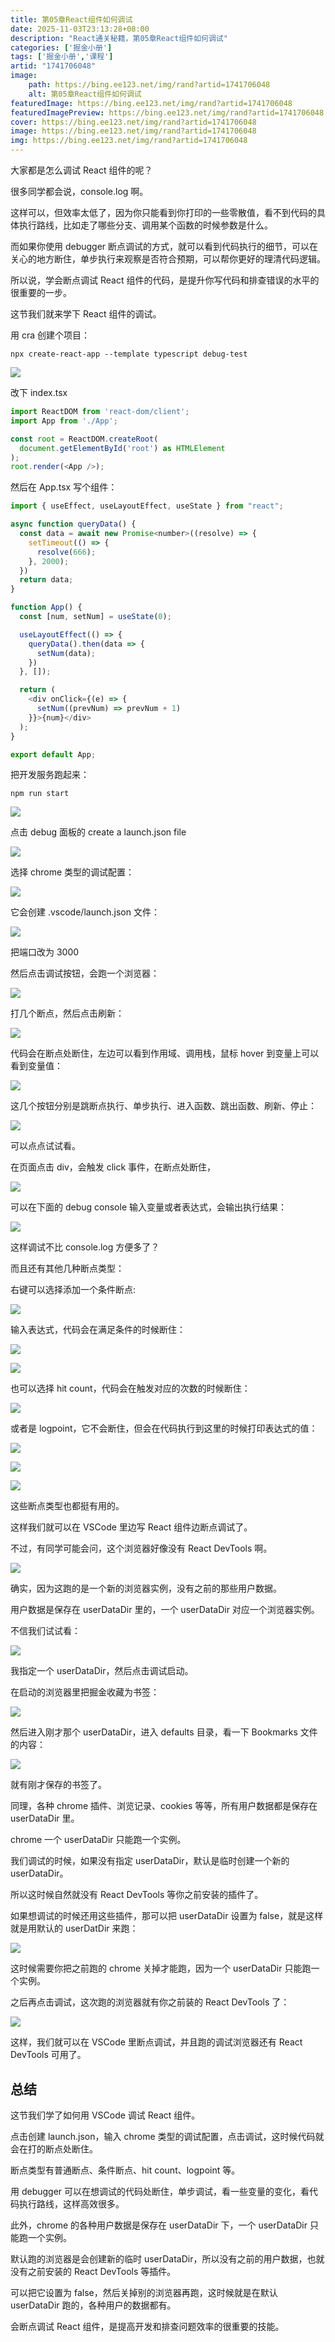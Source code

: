 ```yaml
---
title: 第05章React组件如何调试
date: 2025-11-03T23:13:28+08:00
description: "React通关秘籍，第05章React组件如何调试"
categories: ['掘金小册']
tags: ['掘金小册','课程']
artid: "1741706048"
image:
    path: https://bing.ee123.net/img/rand?artid=1741706048
    alt: 第05章React组件如何调试
featuredImage: https://bing.ee123.net/img/rand?artid=1741706048
featuredImagePreview: https://bing.ee123.net/img/rand?artid=1741706048
cover: https://bing.ee123.net/img/rand?artid=1741706048
image: https://bing.ee123.net/img/rand?artid=1741706048
img: https://bing.ee123.net/img/rand?artid=1741706048
---
```


﻿大家都是怎么调试 React 组件的呢？

很多同学都会说，console.log 啊。

这样可以，但效率太低了，因为你只能看到你打印的一些零散值，看不到代码的具体执行路线，比如走了哪些分支、调用某个函数的时候参数是什么。

而如果你使用 debugger 断点调试的方式，就可以看到代码执行的细节，可以在关心的地方断住，单步执行来观察是否符合预期，可以帮你更好的理清代码逻辑。

所以说，学会断点调试 React 组件的代码，是提升你写代码和排查错误的水平的很重要的一步。

这节我们就来学下 React 组件的调试。

用 cra 创建个项目：

```
npx create-react-app --template typescript debug-test
```

![](https://p6-juejin.byteimg.com/tos-cn-i-k3u1fbpfcp/3412a97b90f84445865205353750577a~tplv-k3u1fbpfcp-jj-mark:0:0:0:0:q75.image#?w=1172&h=312&s=55423&e=png&b=010101)

改下 index.tsx

```javascript
import ReactDOM from 'react-dom/client';
import App from './App';

const root = ReactDOM.createRoot(
  document.getElementById('root') as HTMLElement
);
root.render(<App />);
```
然后在 App.tsx 写个组件：

```javascript
import { useEffect, useLayoutEffect, useState } from "react";

async function queryData() {
  const data = await new Promise<number>((resolve) => {
    setTimeout(() => {
      resolve(666);
    }, 2000);
  })
  return data;
}

function App() {
  const [num, setNum] = useState(0);

  useLayoutEffect(() => {
    queryData().then(data => {
      setNum(data);
    })
  }, []);

  return (
    <div onClick={(e) => {
      setNum((prevNum) => prevNum + 1)
    }}>{num}</div>
  );
}

export default App;

```
把开发服务跑起来：

```
npm run start
```

![](https://p9-juejin.byteimg.com/tos-cn-i-k3u1fbpfcp/dead91b48d8c4bbdb7bb118d4bd64bb4~tplv-k3u1fbpfcp-jj-mark:0:0:0:0:q75.image#?w=734&h=332&s=61069&e=gif&f=40&b=fdfdfd)

点击 debug 面板的 create a launch.json file

![](https://p6-juejin.byteimg.com/tos-cn-i-k3u1fbpfcp/dda22e46d3514c3ca255b4df7e8b0970~tplv-k3u1fbpfcp-jj-mark:0:0:0:0:q75.image#?w=574&h=514&s=60111&e=png&b=191919)

选择 chrome 类型的调试配置：

![](https://p9-juejin.byteimg.com/tos-cn-i-k3u1fbpfcp/dfbd5914af6b473cbb2dba179fe7f3f4~tplv-k3u1fbpfcp-jj-mark:0:0:0:0:q75.image#?w=656&h=292&s=44345&e=png&b=242424)

它会创建 .vscode/launch.json 文件：

![](https://p6-juejin.byteimg.com/tos-cn-i-k3u1fbpfcp/a773f098837d47689b5c5b0aa9ea295e~tplv-k3u1fbpfcp-jj-mark:0:0:0:0:q75.image#?w=1516&h=658&s=166485&e=png&b=1d1d1d)

把端口改为 3000

然后点击调试按钮，会跑一个浏览器：

![](https://p1-juejin.byteimg.com/tos-cn-i-k3u1fbpfcp/1282274d541348de9208261b874a756c~tplv-k3u1fbpfcp-jj-mark:0:0:0:0:q75.image#?w=2194&h=1500&s=354960&e=gif&f=46&b=1c1c1c)

打几个断点，然后点击刷新：

![](https://p1-juejin.byteimg.com/tos-cn-i-k3u1fbpfcp/b9c21c647c704b949a768f3ec8b202c3~tplv-k3u1fbpfcp-jj-mark:0:0:0:0:q75.image#?w=1174&h=1096&s=174480&e=png&b=1f1f1f)

代码会在断点处断住，左边可以看到作用域、调用栈，鼠标 hover 到变量上可以看到变量值：

![](https://p9-juejin.byteimg.com/tos-cn-i-k3u1fbpfcp/4249285353ee4473a82e8e1984b957be~tplv-k3u1fbpfcp-jj-mark:0:0:0:0:q75.image#?w=1742&h=1166&s=370604&e=png&b=1c1c1c)

这几个按钮分别是跳断点执行、单步执行、进入函数、跳出函数、刷新、停止：

![](https://p1-juejin.byteimg.com/tos-cn-i-k3u1fbpfcp/f749c951a1e1486992fdee09b8c6896d~tplv-k3u1fbpfcp-jj-mark:0:0:0:0:q75.image#?w=370&h=72&s=9501&e=png&b=191919)

可以点点试试看。

在页面点击 div，会触发 click 事件，在断点处断住，

![](https://p9-juejin.byteimg.com/tos-cn-i-k3u1fbpfcp/c146f775f6114e5894d6b7d60c9a0f1f~tplv-k3u1fbpfcp-jj-mark:0:0:0:0:q75.image#?w=1896&h=1336&s=392492&e=png&b=1b1b1b)

可以在下面的 debug console 输入变量或者表达式，会输出执行结果：

![](https://p6-juejin.byteimg.com/tos-cn-i-k3u1fbpfcp/f0e9f2c69987412f8a1c0d560bf5bb5c~tplv-k3u1fbpfcp-jj-mark:0:0:0:0:q75.image#?w=1142&h=942&s=142048&e=png&b=1a1a1a)

这样调试不比 console.log 方便多了？

而且还有其他几种断点类型：

右键可以选择添加一个条件断点:

![](https://p1-juejin.byteimg.com/tos-cn-i-k3u1fbpfcp/ca5047b7bc0b42d0bfa876e18a463140~tplv-k3u1fbpfcp-jj-mark:0:0:0:0:q75.image#?w=792&h=380&s=67773&e=png&b=1f1f1f)

输入表达式，代码会在满足条件的时候断住：

![](https://p6-juejin.byteimg.com/tos-cn-i-k3u1fbpfcp/08248fe17d7b4d1faf1036649fa6ca7f~tplv-k3u1fbpfcp-jj-mark:0:0:0:0:q75.image#?w=754&h=360&s=46712&e=png&b=202020)

![](https://p6-juejin.byteimg.com/tos-cn-i-k3u1fbpfcp/b8aaf9aef9db4103a3a5075a6dae36d3~tplv-k3u1fbpfcp-jj-mark:0:0:0:0:q75.image#?w=964&h=718&s=108197&e=png&b=1f1f1f)

也可以选择 hit count，代码会在触发对应的次数的时候断住：

![](https://p9-juejin.byteimg.com/tos-cn-i-k3u1fbpfcp/60d040cc80854781b7a3b63f279d42b8~tplv-k3u1fbpfcp-jj-mark:0:0:0:0:q75.image#?w=782&h=322&s=41778&e=png&b=202020)

或者是 logpoint，它不会断住，但会在代码执行到这里的时候打印表达式的值：

![](https://p3-juejin.byteimg.com/tos-cn-i-k3u1fbpfcp/13a7c41d2e0747ac830451249275611f~tplv-k3u1fbpfcp-jj-mark:0:0:0:0:q75.image#?w=714&h=282&s=58337&e=png&b=bbb6b4)

![](https://p9-juejin.byteimg.com/tos-cn-i-k3u1fbpfcp/e022713ed3fc4d8486dafdf40f3b87fa~tplv-k3u1fbpfcp-jj-mark:0:0:0:0:q75.image#?w=992&h=686&s=97744&e=png&b=1f1f1f)

![](https://p9-juejin.byteimg.com/tos-cn-i-k3u1fbpfcp/8d4f0241ad2743e5959a4d51645089f8~tplv-k3u1fbpfcp-jj-mark:0:0:0:0:q75.image#?w=846&h=718&s=81430&e=png&b=1c1c1c)

这些断点类型也都挺有用的。

这样我们就可以在 VSCode 里边写 React 组件边断点调试了。

不过，有同学可能会问，这个浏览器好像没有 React DevTools 啊。

![](https://p3-juejin.byteimg.com/tos-cn-i-k3u1fbpfcp/00425306a95649168c77212b65275f7b~tplv-k3u1fbpfcp-jj-mark:0:0:0:0:q75.image#?w=2262&h=1340&s=201160&e=png&b=ffffff)

确实，因为这跑的是一个新的浏览器实例，没有之前的那些用户数据。

用户数据是保存在 userDataDir 里的，一个 userDataDir 对应一个浏览器实例。

不信我们试试看：

![](https://p1-juejin.byteimg.com/tos-cn-i-k3u1fbpfcp/62bec04f06cd454e9a8675ce62424c73~tplv-k3u1fbpfcp-jj-mark:0:0:0:0:q75.image#?w=1326&h=840&s=159851&e=png&b=1f1f1f)

我指定一个 userDataDir，然后点击调试启动。

在启动的浏览器里把掘金收藏为书签：

![](https://p6-juejin.byteimg.com/tos-cn-i-k3u1fbpfcp/c9ffea90489b4667aba6f2c792393138~tplv-k3u1fbpfcp-jj-mark:0:0:0:0:q75.image#?w=2042&h=826&s=262530&e=png&b=fefefe)

然后进入刚才那个 userDataDir，进入 defaults 目录，看一下 Bookmarks 文件的内容： 

![](https://p1-juejin.byteimg.com/tos-cn-i-k3u1fbpfcp/f870900285c8497cb5ae5566f783cece~tplv-k3u1fbpfcp-jj-mark:0:0:0:0:q75.image#?w=918&h=1096&s=187442&e=png&b=010101)

就有刚才保存的书签了。

同理，各种 chrome 插件、浏览记录、cookies 等等，所有用户数据都是保存在 userDataDir 里。

chrome 一个 userDataDir 只能跑一个实例。

我们调试的时候，如果没有指定 userDataDir，默认是临时创建一个新的 userDataDir。

所以这时候自然就没有 React DevTools 等你之前安装的插件了。

如果想调试的时候还用这些插件，那可以把 userDataDir 设置为 false，就是这样就是用默认的 userDatDir 来跑：

![](https://p9-juejin.byteimg.com/tos-cn-i-k3u1fbpfcp/b697eab725e04e1f957f39475a5b0e16~tplv-k3u1fbpfcp-jj-mark:0:0:0:0:q75.image#?w=874&h=650&s=109369&e=png&b=1f1f1f)

这时候需要你把之前跑的 chrome 关掉才能跑，因为一个 userDataDir 只能跑一个实例。

之后再点击调试，这次跑的浏览器就有你之前装的 React DevTools 了：

![](https://p1-juejin.byteimg.com/tos-cn-i-k3u1fbpfcp/1df222df59944f69b633891adecabf82~tplv-k3u1fbpfcp-jj-mark:0:0:0:0:q75.image#?w=2276&h=934&s=106150&e=png&b=ffffff)

这样，我们就可以在 VSCode 里断点调试，并且跑的调试浏览器还有 React DevTools 可用了。

## 总结

这节我们学了如何用 VSCode 调试 React 组件。

点击创建 launch.json，输入 chrome 类型的调试配置，点击调试，这时候代码就会在打的断点处断住。

断点类型有普通断点、条件断点、hit count、logpoint 等。

用 debugger 可以在想调试的代码处断住，单步调试，看一些变量的变化，看代码执行路线，这样高效很多。

此外，chrome 的各种用户数据是保存在 userDataDir 下，一个 userDataDir 只能跑一个实例。

默认跑的浏览器是会创建新的临时 userDataDir，所以没有之前的用户数据，也就没有之前安装的 React DevTools 等插件。

可以把它设置为 false，然后关掉别的浏览器再跑，这时候就是在默认 userDataDir 跑的，各种用户的数据都有。

会断点调试 React 组件，是提高开发和排查问题效率的很重要的技能。
